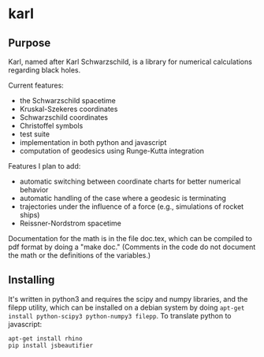 karl
====

## Purpose

Karl, named after Karl Schwarzschild, is a library for numerical calculations regarding
black holes.

Current features:

* the Schwarzschild spacetime
* Kruskal-Szekeres coordinates 
* Schwarzschild coordinates
* Christoffel symbols
* test suite
* implementation in both python and javascript
* computation of geodesics using Runge-Kutta integration

Features I plan to add:

* automatic switching between coordinate charts for better numerical behavior
* automatic handling of the case where a geodesic is terminating
* trajectories under the influence of a force (e.g., simulations of rocket ships)
* Reissner-Nordstrom spacetime

Documentation for the math is in the file doc.tex, which can be
compiled to pdf format by doing a "make doc." (Comments in the code do
not document the math or the definitions of the variables.)

## Installing

It's written in python3 and requires the scipy and numpy libraries, and the filepp utility,
which can be installed on a debian
system by doing `apt-get install python-scipy3 python-numpy3 filepp`.
To translate python to javascript:

    apt-get install rhino
    pip install jsbeautifier

